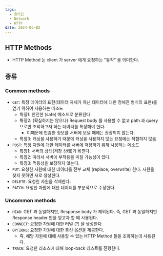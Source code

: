 ```yaml
---
tags:
  - 용어집
  - Network
  - HTTP
date: 2024-06-02
---
```

## HTTP Methods

- HTTP Method 는 client 가 server 에게 요청하는 "동작" 을 의미한다.

## 종류

### Common methods

- `GET`: 특정 데이터의 표현(데이터 자체가 아닌 데이터에 대한 정해진 형식의 표현)를 얻기 위하여 사용하는 메소드
    - 특징1: 안전한 (safe) 메소드로 분류된다
    - 특징2: (확실하지는 않으나) Request body 를 사용할 수 없고 path 과 query 으로만 조회하고자 하는 데이터를 특정해야 한다.
        - 이때문에 민감한 정보를 서버에 보낼 때에는 권장되지 않는다.
    - 특징3: 캐싱을 사용하기 때문에 캐싱을 사용하지 않는 요청에는 적합하지 않음
- `POST`: 특정 자원에 대한 데이터를 서버에 저장하기 위해 사용하는 메소드
    - 특징1: 서버의 상태(저장 상태)가 바뀐다.
    - 특징2: 따라서 서버에 부작용을 미칠 가능성이 있다.
    - 특징3: 멱등성을 보장하지 않는다.
- `PUT`: 요청한 자원에 대한 데이터를 전부 교체 (replace, overwrite) 한다. 자원을 찾지 못하면 새로 생성한다.
- `DELETE`: 요청한 자원을 삭제한다.
- `PATCH`: 요청한 자원에 대한 데이터를 부분적으로 수정한다.

### Uncommon methods

- `HEAD`: GET 과 동일하지만, Response body 가 제외된다. 즉, GET 과 동일하지만 Response header 만을 얻고자 할 때 사용된다.
- `CONNECT`: 요청한 자원에 대한 터널 (?) 을 생성한다.
- `OPTIONS`: 요청한 자원에 대한 통신 옵션을 제공한다.
    - 즉, 해당 자원에 대해 사용할 수 있는 HTTP Method 들을 조회하는데 사용된다.
- `TRACE`: 요청한 리소스에 대해 loop-back 테스트를 진행한다.